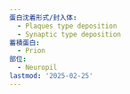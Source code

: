 ```yaml
---
蛋白沈着形式/封入体:
  - Plaques type deposition
  - Synaptic type deposition
蓄積蛋白:
  - Prion
部位:
  - Neuropil
lastmod: '2025-02-25'
---
```


